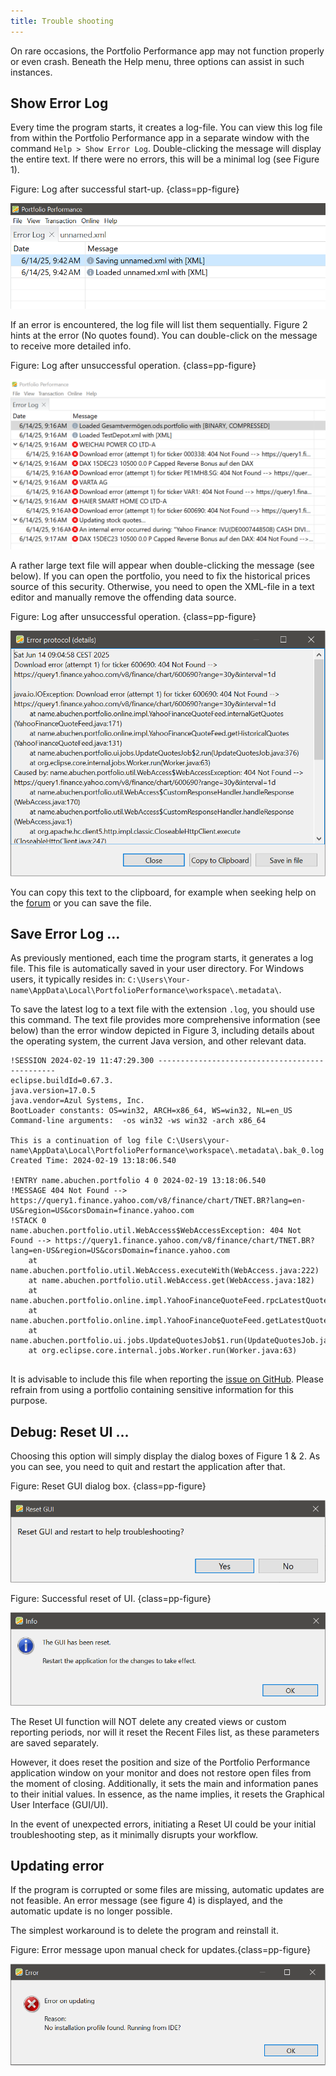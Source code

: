```yaml
---
title: Trouble shooting
---
```

On rare occasions, the Portfolio Performance app may not function properly or even crash. Beneath the Help menu, three options can assist in such instances.


## Show Error Log

Every time the program starts, it creates a log-file. You can view this log file from within the Portfolio Performance app in a separate window with the command `Help > Show Error Log`. Double-clicking the message will display the entire text. If there were no errors, this will be a minimal log (see Figure 1).

Figure: Log after successful start-up. {class=pp-figure}

![](./images/show-error-log-minimal.png)

If an error is encountered, the log file will list them sequentially. Figure 2 hints at the error (No quotes found). You can double-click on the message to receive more detailed info.

Figure: Log after unsuccessful operation. {class=pp-figure}

![](./images/show-error-log-multiple-errors.png)

A rather large text file will appear when double-clicking the message (see below). If you can open the portfolio, you need to fix the historical prices source of this security. Otherwise, you need to open the XML-file in a text editor and manually remove the offending data source.

Figure: Log after unsuccessful operation. {class=pp-figure}

![](./images/show-error-log-multiple-errors-dbl-click.png)

You can copy this text to the clipboard, for example when seeking help on the [forum](https://forum.portfolio-performance.info/) or you can save the file.

## Save Error Log ...

As previously mentioned, each time the program starts, it generates a log file. This file is automatically saved in your user directory. For Windows users, it typically resides in: `C:\Users\Your-name\AppData\Local\PortfolioPerformance\workspace\.metadata\`.

To save the latest log to a text file with the extension `.log`, you should use this command. The text file provides more comprehensive information (see below) than the error window depicted in Figure 3, including details about the operating system, the current Java version, and other relevant data.


```
!SESSION 2024-02-19 11:47:29.300 -----------------------------------------------
eclipse.buildId=0.67.3.
java.version=17.0.5
java.vendor=Azul Systems, Inc.
BootLoader constants: OS=win32, ARCH=x86_64, WS=win32, NL=en_US
Command-line arguments:  -os win32 -ws win32 -arch x86_64

This is a continuation of log file C:\Users\your-name\AppData\Local\PortfolioPerformance\workspace\.metadata\.bak_0.log
Created Time: 2024-02-19 13:18:06.540

!ENTRY name.abuchen.portfolio 4 0 2024-02-19 13:18:06.540
!MESSAGE 404 Not Found --> https://query1.finance.yahoo.com/v8/finance/chart/TNET.BR?lang=en-US&region=US&corsDomain=finance.yahoo.com
!STACK 0
name.abuchen.portfolio.util.WebAccess$WebAccessException: 404 Not Found --> https://query1.finance.yahoo.com/v8/finance/chart/TNET.BR?lang=en-US&region=US&corsDomain=finance.yahoo.com
	at name.abuchen.portfolio.util.WebAccess.executeWith(WebAccess.java:222)
	at name.abuchen.portfolio.util.WebAccess.get(WebAccess.java:182)
	at name.abuchen.portfolio.online.impl.YahooFinanceQuoteFeed.rpcLatestQuote(YahooFinanceQuoteFeed.java:61)
	at name.abuchen.portfolio.online.impl.YahooFinanceQuoteFeed.getLatestQuote(YahooFinanceQuoteFeed.java:69)
	at name.abuchen.portfolio.ui.jobs.UpdateQuotesJob$1.run(UpdateQuotesJob.java:244)
	at org.eclipse.core.internal.jobs.Worker.run(Worker.java:63)


```
It is advisable to include this file when reporting the [issue on GitHub](https://github.com/portfolio-performance/portfolio/issues). Please refrain from using a portfolio containing sensitive information for this purpose.


## Debug: Reset UI ...
Choosing this option will simply display the dialog boxes of Figure 1 & 2. As you can see, you need to quit and restart the application after that.

Figure: Reset GUI dialog box. {class=pp-figure}

![](./images/reset-UI.png)

Figure: Successful reset of UI. {class=pp-figure}

![](./images/reset-UI-successful.png)

The Reset UI function will NOT delete any created views or custom reporting periods, nor will it reset the Recent Files list, as these parameters are saved separately.

However, it does reset the position and size of the Portfolio Performance application window on your monitor and does not restore open files from the moment of closing. Additionally, it sets the main and information panes to their initial values. In essence, as the name implies, it resets the Graphical User Interface (GUI/UI).

In the event of unexpected errors, initiating a Reset UI could be your initial troubleshooting step, as it minimally disrupts your workflow.


## Updating error

If the program is corrupted or some files are missing, automatic updates are not feasible. An error message (see figure 4) is displayed, and the automatic update is no longer possible.

The simplest workaround is to delete the program and reinstall it.

Figure: Error message upon manual check for updates.{class=pp-figure}

![](./images/error-on-updating.png)